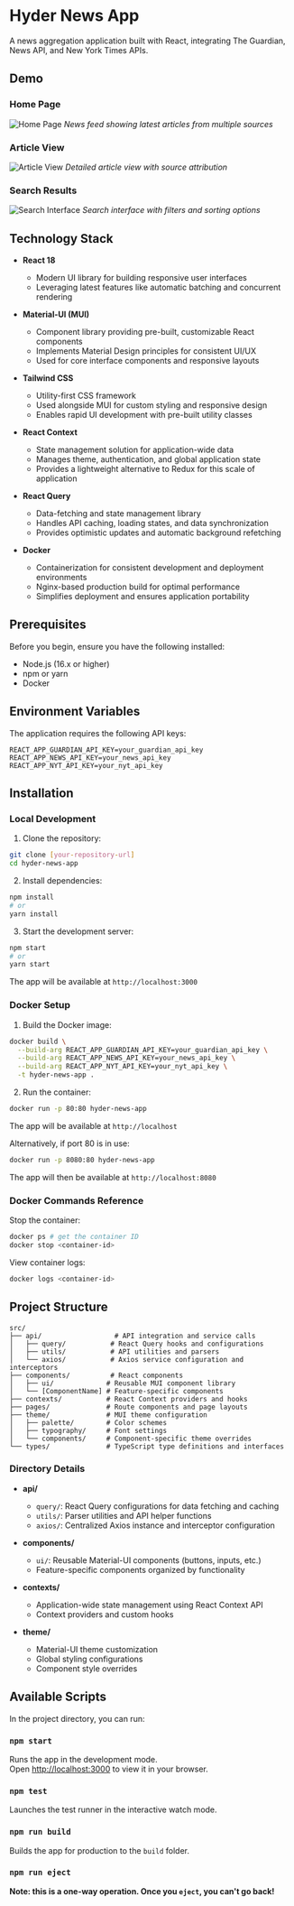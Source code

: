 # Hyder News App

A news aggregation application built with React, integrating The Guardian, News API, and New York Times APIs.

## Demo

### Home Page
![Home Page](./demo/home.png)
*News feed showing latest articles from multiple sources*

### Article View
![Article View](./demo/article.png)
*Detailed article view with source attribution*

### Search Results
![Search Interface](./demo/search.png)
*Search interface with filters and sorting options*


## Technology Stack

- **React 18**
  - Modern UI library for building responsive user interfaces
  - Leveraging latest features like automatic batching and concurrent rendering

- **Material-UI (MUI)**
  - Component library providing pre-built, customizable React components
  - Implements Material Design principles for consistent UI/UX
  - Used for core interface components and responsive layouts

- **Tailwind CSS**
  - Utility-first CSS framework
  - Used alongside MUI for custom styling and responsive design
  - Enables rapid UI development with pre-built utility classes

- **React Context**
  - State management solution for application-wide data
  - Manages theme, authentication, and global application state
  - Provides a lightweight alternative to Redux for this scale of application

- **React Query**
  - Data-fetching and state management library
  - Handles API caching, loading states, and data synchronization
  - Provides optimistic updates and automatic background refetching

- **Docker**
  - Containerization for consistent development and deployment environments
  - Nginx-based production build for optimal performance
  - Simplifies deployment and ensures application portability

## Prerequisites

Before you begin, ensure you have the following installed:
- Node.js (16.x or higher)
- npm or yarn
- Docker

## Environment Variables

The application requires the following API keys:
```env
REACT_APP_GUARDIAN_API_KEY=your_guardian_api_key
REACT_APP_NEWS_API_KEY=your_news_api_key
REACT_APP_NYT_API_KEY=your_nyt_api_key
```

## Installation

### Local Development

1. Clone the repository:
```bash
git clone [your-repository-url]
cd hyder-news-app
```

2. Install dependencies:
```bash
npm install
# or
yarn install
```

3. Start the development server:
```bash
npm start
# or
yarn start
```

The app will be available at `http://localhost:3000`

### Docker Setup

1. Build the Docker image:
```bash
docker build \
  --build-arg REACT_APP_GUARDIAN_API_KEY=your_guardian_api_key \
  --build-arg REACT_APP_NEWS_API_KEY=your_news_api_key \
  --build-arg REACT_APP_NYT_API_KEY=your_nyt_api_key \
  -t hyder-news-app .
```

2. Run the container:
```bash
docker run -p 80:80 hyder-news-app
```

The app will be available at `http://localhost`

Alternatively, if port 80 is in use:
```bash
docker run -p 8080:80 hyder-news-app
```

The app will then be available at `http://localhost:8080`

### Docker Commands Reference

Stop the container:
```bash
docker ps # get the container ID
docker stop <container-id>
```

View container logs:
```bash
docker logs <container-id>
```

## Project Structure

```
src/
├── api/                  # API integration and service calls
│   ├── query/           # React Query hooks and configurations
│   ├── utils/           # API utilities and parsers
│   └── axios/           # Axios service configuration and interceptors
├── components/          # React components
│   ├── ui/             # Reusable MUI component library
│   └── [ComponentName] # Feature-specific components
├── contexts/           # React Context providers and hooks
├── pages/              # Route components and page layouts
├── theme/              # MUI theme configuration
│   ├── palette/        # Color schemes
│   ├── typography/     # Font settings
│   └── components/     # Component-specific theme overrides
└── types/              # TypeScript type definitions and interfaces
```

### Directory Details

- **api/**
  - `query/`: React Query configurations for data fetching and caching
  - `utils/`: Parser utilities and API helper functions
  - `axios/`: Centralized Axios instance and interceptor configuration

- **components/**
  - `ui/`: Reusable Material-UI components (buttons, inputs, etc.)
  - Feature-specific components organized by functionality

- **contexts/**
  - Application-wide state management using React Context API
  - Context providers and custom hooks

- **theme/**
  - Material-UI theme customization
  - Global styling configurations
  - Component style overrides



## Available Scripts

In the project directory, you can run:

### `npm start`

Runs the app in the development mode.\
Open [http://localhost:3000](http://localhost:3000) to view it in your browser.

### `npm test`

Launches the test runner in the interactive watch mode.

### `npm run build`

Builds the app for production to the `build` folder.

### `npm run eject`

**Note: this is a one-way operation. Once you `eject`, you can't go back!**
